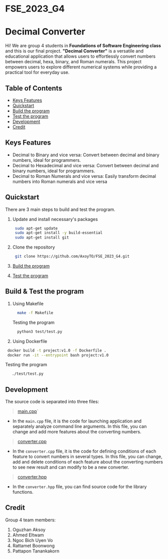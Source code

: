 # FSE_2023_G4
# Decimal Converter

Hi! We are group 4 students in **Foundations of Software Engineering class** and this is our final project. **"Decimal Converter"** is a versatile and educational application that allows users to effortlessly convert numbers between decimal, hexa, binary, and Roman numerals. This project empowers users to explore different numerical systems while providing a practical tool for everyday use. 


## Table of Contents 

 - [Keys Features](#keys-features)
 - [Quickstart](#quickstart)
 - [Build the program](#build-the-program)
 -  [Test the program](#test-the-program)
 - [Development](#development) 
 - [Credit](#credit)

## Keys Features

-   Decimal to Binary and vice versa: Convert between decimal and binary numbers, ideal for programmers.
-   Decimal to Hexadecimal and vice versa: Convert between decimal and binary numbers, ideal for programmers.
-   Decimal to Roman Numerals and vice versa: Easily transform decimal numbers into Roman numerals and vice versa

## Quickstart

There are 3 main steps to build and test the program.

 1. Update and install necessary's packages 
    ``` bash 
     sudo apt-get update
     sudo apt-get install -y build-essential
     sudo apt-get install git
    ```
 2. Clone the repository
     ``` bash 
      git clone https://github.com/AxoyTO/FSE_2023_G4.git 
    ```
     
 4. [Build the program](#build-the-program)
 5. [Test the program](#test-the-program)

## Build & Test the program

 1. Using Makefile
    ``` bash 
      make -f Makefile 
    ```
    Testing the program
    ``` bash 
      python3 test/test.py 
    ```
   
 3. Using Dockerfile
   ``` bash
	docker build -t project:v1.0 -f Dockerfile .
   	docker run -it --entrypoint bash project:v1.0
   ```
   Testing the program
   ``` bash 
      ./test/test.py 
   ```

## Development 

The source code is separated into three files:

> [main.cpp](https://github.com/AxoyTO/FSE_2023_G4/blob/dev/src/main.cpp)`
-   In the  `main.cpp`  file, it is the code for launching application and separately analyze command line arguments. In this file, you can change and add more features about the converting numbers.
> [converter.cpp](https://github.com/AxoyTO/FSE_2023_G4/blob/dev/src/converter.cpp)
-   In the  `converter.cpp`  file, it is the code for defining conditions of each feature to convert numbers in several types. In this file, you can change, add and delete conditions of each feature about the converting numbers to see new result and can modify to be a new converter.
> [converter.hpp](https://github.com/AxoyTO/FSE_2023_G4/blob/dev/src/converter.hpp)
- In the  `converter.hpp`  file, you can find source code for the library functions.



## Credit

Group 4 team members:

 1. Oguzhan Aksoy
 2. Ahmed Eltwam
 3. Ngoc Bich Uyen Vo
 4. Rattamet Boonwong
 5. Pattapon Tanankakorn
